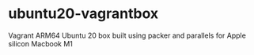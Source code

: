 # ubuntu20-vagrantbox
Vagrant ARM64 Ubuntu 20 box built using packer and parallels for Apple silicon Macbook M1
